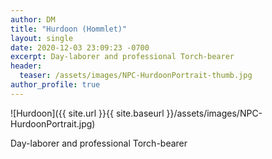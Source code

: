```yaml
---
author: DM
title: "Hurdoon (Hommlet)"
layout: single
date: 2020-12-03 23:09:23 -0700
excerpt: Day-laborer and professional Torch-bearer
header:
  teaser: /assets/images/NPC-HurdoonPortrait-thumb.jpg
author_profile: true
---
```


![Hurdoon]({{ site.url }}{{ site.baseurl }}/assets/images/NPC-HurdoonPortrait.jpg)

Day-laborer and professional Torch-bearer

